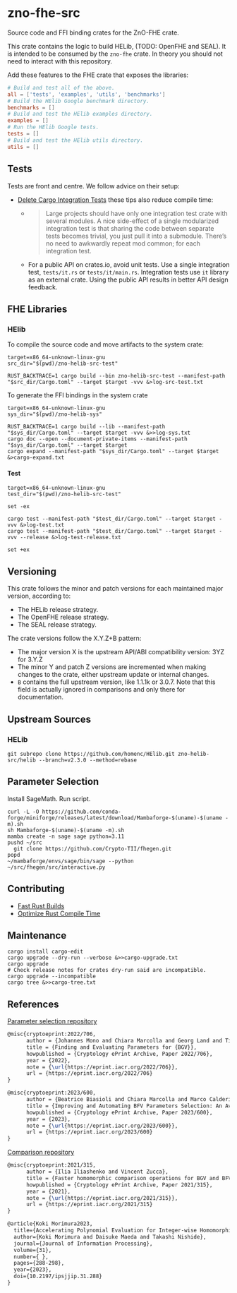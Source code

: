 # zno-fhe-src

Source code and FFI binding crates for the ZnO-FHE crate.

This crate contains the logic to build HELib, (TODO: OpenFHE and SEAL).
It is intended to be consumed by the `zno-fhe` crate.
In theory you should not need to interact with this repository.

Add these features to the FHE crate that exposes the libraries:

```toml
# Build and test all of the above.
all = ['tests', 'examples', 'utils', 'benchmarks']
# Build the HElib Google benchmark directory.
benchmarks = []
# Build and test the HElib examples directory.
examples = []
# Run the HElib Google tests.
tests = []
# Build and test the HElib utils directory.
utils = []
```

## Tests

Tests are front and centre. We follow advice on their setup:

- [Delete Cargo Integration Tests](https://matklad.github.io/2021/02/27/delete-cargo-integration-tests.html) these tips also reduce compile time:

  - > Large projects should have only one integration test crate with several modules. A nice side-effect of a single modularized integration test is that sharing the code between separate tests becomes trivial, you just pull it into a submodule. There’s no need to awkwardly repeat mod common; for each integration test.
  - For a public API on crates.io, avoid unit tests. Use a single integration test,  `tests/it.rs` or `tests/it/main.rs`. Integration tests use `it` library as an external crate. Using the public API results in better API design feedback.

## FHE Libraries

### HElib

To compile the source code and move artifacts to the system crate:

```shell
target=x86_64-unknown-linux-gnu
src_dir="$(pwd)/zno-helib-src-test"

RUST_BACKTRACE=1 cargo build --bin zno-helib-src-test --manifest-path "$src_dir/Cargo.toml" --target $target -vvv &>log-src-test.txt
```

To generate the FFI bindings in the system crate

```shell
target=x86_64-unknown-linux-gnu
sys_dir="$(pwd)/zno-helib-sys"

RUST_BACKTRACE=1 cargo build --lib --manifest-path "$sys_dir/Cargo.toml" --target $target -vvv &>>log-sys.txt
cargo doc --open --document-private-items --manifest-path "$sys_dir/Cargo.toml" --target $target
cargo expand --manifest-path "$sys_dir/Cargo.toml" --target $target &>cargo-expand.txt
```

#### Test

```shell
target=x86_64-unknown-linux-gnu
test_dir="$(pwd)/zno-helib-src-test"

set -ex

cargo test --manifest-path "$test_dir/Cargo.toml" --target $target -vvv &>log-test.txt
cargo test --manifest-path "$test_dir/Cargo.toml" --target $target -vvv --release &>log-test-release.txt

set +ex

```

## Versioning

This crate follows the minor and patch versions for each maintained major version, according to:

- The HELib release strategy.
- The OpenFHE release strategy.
- The SEAL release strategy.

The crate versions follow the X.Y.Z+B pattern:

- The major version X is the upstream API/ABI compatibility version:
        3YZ for 3.Y.Z
- The minor Y and patch Z versions are incremented when making changes to the crate, either upstream update or internal changes.
- `B` contains the full upstream version, like 1.1.1k or 3.0.7. Note that this field is actually ignored in comparisons and only there for documentation.

## Upstream Sources

### HELib

```shell
git subrepo clone https://github.com/homenc/HElib.git zno-helib-src/helib --branch=v2.3.0 --method=rebase
```

## Parameter Selection

Install SageMath. Run script.

```shell
curl -L -O https://github.com/conda-forge/miniforge/releases/latest/download/Mambaforge-$(uname)-$(uname -m).sh
sh Mambaforge-$(uname)-$(uname -m).sh
mamba create -n sage sage python=3.11
pushd ~/src
  git clone https://github.com/Crypto-TII/fhegen.git
popd
~/mambaforge/envs/sage/bin/sage --python ~/src/fhegen/src/interactive.py
```

## Contributing

- [Fast Rust Builds](https://matklad.github.io/2021/09/04/fast-rust-builds.html)
- [Optimize Rust Compile Time](https://rustmagazine.org/issue-2/optimize-rust-comptime/)

## Maintenance

```shell
cargo install cargo-edit
cargo upgrade --dry-run --verbose &>>cargo-upgrade.txt
cargo upgrade
# Check release notes for crates dry-run said are incompatible.
cargo upgrade --incompatible
cargo tree &>>cargo-tree.txt
```

## References

[Parameter selection repository](https://github.com/Crypto-TII/fhegen)

```latex
@misc{cryptoeprint:2022/706,
      author = {Johannes Mono and Chiara Marcolla and Georg Land and Tim Güneysu and Najwa Aaraj},
      title = {Finding and Evaluating Parameters for {BGV}},
      howpublished = {Cryptology ePrint Archive, Paper 2022/706},
      year = {2022},
      note = {\url{https://eprint.iacr.org/2022/706}},
      url = {https://eprint.iacr.org/2022/706}
}
```

```latex
@misc{cryptoeprint:2023/600,
      author = {Beatrice Biasioli and Chiara Marcolla and Marco Calderini and Johannes Mono},
      title = {Improving and Automating BFV Parameters Selection: An Average-Case Approach},
      howpublished = {Cryptology ePrint Archive, Paper 2023/600},
      year = {2023},
      note = {\url{https://eprint.iacr.org/2023/600}},
      url = {https://eprint.iacr.org/2023/600}
}
```

[Comparison repository](https://github.com/iliailia/comparison-circuit-over-fq)

```latex
@misc{cryptoeprint:2021/315,
      author = {Ilia Iliashenko and Vincent Zucca},
      title = {Faster homomorphic comparison operations for BGV and BFV},
      howpublished = {Cryptology ePrint Archive, Paper 2021/315},
      year = {2021},
      note = {\url{https://eprint.iacr.org/2021/315}},
      url = {https://eprint.iacr.org/2021/315}
}
```

```latex
@article{Koki Morimura2023,
  title={Accelerating Polynomial Evaluation for Integer-wise Homomorphic Comparison and Division},
  author={Koki Morimura and Daisuke Maeda and Takashi Nishide},
  journal={Journal of Information Processing},
  volume={31},
  number={ },
  pages={288-298},
  year={2023},
  doi={10.2197/ipsjjip.31.288}
}
```

